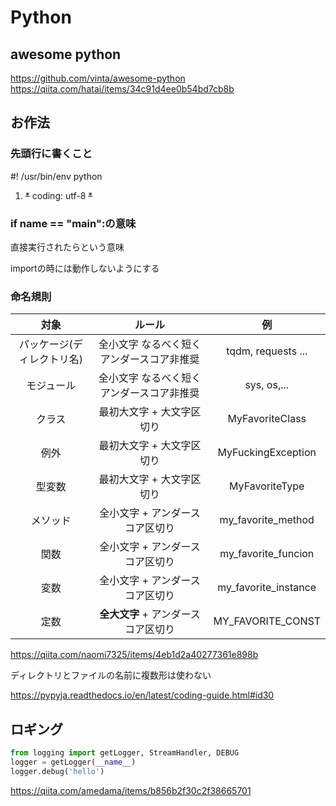 # Python

## awesome python

https://github.com/vinta/awesome-python
https://qiita.com/hatai/items/34c91d4ee0b54bd7cb8b

## お作法

### 先頭行に書くこと

#! /usr/bin/env python

1. ~~*~~ coding: utf-8 ~~*~~



### if __name__ == "__main__":の意味

直接実行されたらという意味

importの時には動作しないようにする


### 命名規則

| 対象              |ルール                                  | 例                   |
|:----------------:|:--------------------------------------:|:--------------------:|
| パッケージ(ディレクトリ名)      | 全小文字 なるべく短くアンダースコア非推奨    | tqdm, requests ...  |
| モジュール      | 全小文字 なるべく短くアンダースコア非推奨    | sys, os,...         |
| クラス          | 最初大文字 + 大文字区切り| MyFavoriteClass     |
| 例外            | 最初大文字 + 大文字区切り| MyFuckingException  |
| 型変数         | 最初大文字 + 大文字区切り | MyFavoriteType      |
| メソッド       | 全小文字 + アンダースコア区切り| my_favorite_method  |
| 関数           | 全小文字 + アンダースコア区切り| my_favorite_funcion |
| 変数           | 全小文字 + アンダースコア区切り| my_favorite_instance|
| 定数           | **全大文字** + アンダースコア区切り| MY_FAVORITE_CONST   |

https://qiita.com/naomi7325/items/4eb1d2a40277361e898b

ディレクトリとファイルの名前に複数形は使わない

https://pypyja.readthedocs.io/en/latest/coding-guide.html#id30



## ロギング

```python
from logging import getLogger, StreamHandler, DEBUG
logger = getLogger(__name__)
logger.debug('hello')
```


https://qiita.com/amedama/items/b856b2f30c2f38665701


